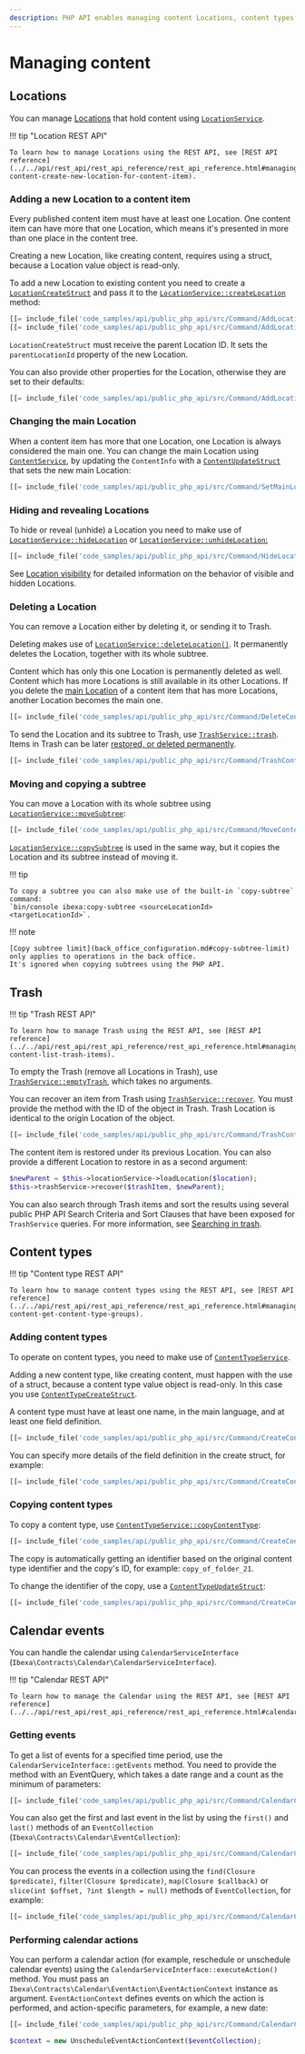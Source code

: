 ```yaml
---
description: PHP API enables managing content Locations, content types, content in Trash, and Calendar events.
---
```


# Managing content

## Locations

You can manage [Locations](locations.md) that hold content
using [`LocationService`](../../api/php_api/php_api_reference/classes/Ibexa-Contracts-Core-Repository-LocationService.html).

!!! tip "Location REST API"

    To learn how to manage Locations using the REST API, see [REST API reference](../../api/rest_api/rest_api_reference/rest_api_reference.html#managing-content-create-new-location-for-content-item).

### Adding a new Location to a content item

Every published content item must have at least one Location.
One content item can have more that one Location, which means it's presented in more than one place
in the content tree.

Creating a new Location, like creating content, requires using a struct,
because a Location value object is read-only.

To add a new Location to existing content you need to create
a [`LocationCreateStruct`](../../api/php_api/php_api_reference/classes/Ibexa-Contracts-Core-Repository-Values-Content-LocationCreateStruct.html)
and pass it to the [`LocationService::createLocation`](../../api/php_api/php_api_reference/classes/Ibexa-Contracts-Core-Repository-LocationService.html#method_createLocation) method:

``` php
[[= include_file('code_samples/api/public_php_api/src/Command/AddLocationToContentCommand.php', 50, 51) =]]
[[= include_file('code_samples/api/public_php_api/src/Command/AddLocationToContentCommand.php', 55, 57) =]]
```

`LocationCreateStruct` must receive the parent Location ID.
It sets the `parentLocationId` property of the new Location.

You can also provide other properties for the Location, otherwise they are set to their defaults:

``` php
[[= include_file('code_samples/api/public_php_api/src/Command/AddLocationToContentCommand.php', 52, 54) =]]
```

### Changing the main Location

When a content item has more that one Location, one Location is always considered the main one.
You can change the main Location using [`ContentService`](../../api/php_api/php_api_reference/classes/Ibexa-Contracts-Core-Repository-ContentService.html),
by updating the `ContentInfo` with a [`ContentUpdateStruct`](../../api/php_api/php_api_reference/classes/Ibexa-Contracts-Core-Repository-Values-Content-ContentUpdateStruct.html)
that sets the new main Location:

``` php
[[= include_file('code_samples/api/public_php_api/src/Command/SetMainLocationCommand.php', 48, 52) =]]
```

### Hiding and revealing Locations

To hide or reveal (unhide) a Location you need to make use of
[`LocationService::hideLocation`](../../api/php_api/php_api_reference/classes/Ibexa-Contracts-Core-Repository-LocationService.html#method_hideLocation)
or [`LocationService::unhideLocation`:](../../api/php_api/php_api_reference/classes/Ibexa-Contracts-Core-Repository-LocationService.html#method_unhideLocation)

``` php
[[= include_file('code_samples/api/public_php_api/src/Command/HideLocationCommand.php', 46, 47) =]][[= include_file('code_samples/api/public_php_api/src/Command/HideLocationCommand.php', 49, 50) =]]
```

See [Location visibility](locations.md#location-visibility) for detailed information
on the behavior of visible and hidden Locations.

### Deleting a Location

You can remove a Location either by deleting it, or sending it to Trash.

Deleting makes use of [`LocationService::deleteLocation()`](../../api/php_api/php_api_reference/classes/Ibexa-Contracts-Core-Repository-LocationService.html#method_deleteLocation).
It permanently deletes the Location, together with its whole subtree.

Content which has only this one Location is permanently deleted as well.
Content which has more Locations is still available in its other Locations.
If you delete the [main Location](#changing-the-main-location) of a content item that has more Locations,
another Location becomes the main one.

``` php
[[= include_file('code_samples/api/public_php_api/src/Command/DeleteContentCommand.php', 44, 45) =]]
```

To send the Location and its subtree to Trash,
use [`TrashService::trash`](../../api/php_api/php_api_reference/classes/Ibexa-Contracts-Core-Repository-TrashService.html#).
Items in Trash can be later [restored, or deleted permanently](#trash).

``` php
[[= include_file('code_samples/api/public_php_api/src/Command/TrashContentCommand.php', 54, 55) =]]
```

### Moving and copying a subtree

You can move a Location with its whole subtree using [`LocationService::moveSubtree`](../../api/php_api/php_api_reference/classes/Ibexa-Contracts-Core-Repository-LocationService.html#method_moveSubtree):

``` php
[[= include_file('code_samples/api/public_php_api/src/Command/MoveContentCommand.php', 46, 49) =]]
```

[`LocationService::copySubtree`](../../api/php_api/php_api_reference/classes/Ibexa-Contracts-Core-Repository-LocationService.html#method_copySubtree) is used in the same way,
but it copies the Location and its subtree instead of moving it.

!!! tip

    To copy a subtree you can also make use of the built-in `copy-subtree` command:
    `bin/console ibexa:copy-subtree <sourceLocationId> <targetLocationId>`.

!!! note

    [Copy subtree limit](back_office_configuration.md#copy-subtree-limit) only applies to operations in the back office.
    It's ignored when copying subtrees using the PHP API.

## Trash

!!! tip "Trash REST API"

    To learn how to manage Trash using the REST API, see [REST API reference](../../api/rest_api/rest_api_reference/rest_api_reference.html#managing-content-list-trash-items).

To empty the Trash (remove all Locations in Trash), use [`TrashService::emptyTrash`](../../api/php_api/php_api_reference/classes/Ibexa-Contracts-Core-Repository-TrashService.html#method_emptyTrash),
which takes no arguments.

You can recover an item from Trash using [`TrashService::recover`](../../api/php_api/php_api_reference/classes/Ibexa-Contracts-Core-Repository-TrashService.html#method_recover).
You must provide the method with the ID of the object in Trash.
Trash Location is identical to the origin Location of the object.

``` php
[[= include_file('code_samples/api/public_php_api/src/Command/TrashContentCommand.php', 64, 65) =]]
```

The content item is restored under its previous Location.
You can also provide a different Location to restore in as a second argument:

``` php
$newParent = $this->locationService->loadLocation($location);
$this->trashService->recover($trashItem, $newParent);
```

You can also search through Trash items and sort the results using several public PHP API Search Criteria and Sort Clauses that have been exposed for `TrashService` queries.
For more information, see [Searching in trash](search_api.md#searching-in-trash).

## Content types

!!! tip "Content type REST API"

    To learn how to manage content types using the REST API, see [REST API reference](../../api/rest_api/rest_api_reference/rest_api_reference.html#managing-content-get-content-type-groups).

### Adding content types

To operate on content types, you need to make use of [`ContentTypeService`](../../api/php_api/php_api_reference/classes/Ibexa-Contracts-Core-Repository-ContentTypeService.html).

Adding a new content type, like creating content, must happen with the use of a struct, because a content type value object is read-only.
In this case you use [`ContentTypeCreateStruct`](../../api/php_api/php_api_reference/classes/Ibexa-Contracts-Core-Repository-Values-ContentType-ContentTypeCreateStruct.html).

A content type must have at least one name, in the main language, and at least one field definition.

``` php
[[= include_file('code_samples/api/public_php_api/src/Command/CreateContentTypeCommand.php', 59, 69) =]][[= include_file('code_samples/api/public_php_api/src/Command/CreateContentTypeCommand.php', 76, 85) =]]
```

You can specify more details of the field definition in the create struct, for example:

``` php
[[= include_file('code_samples/api/public_php_api/src/Command/CreateContentTypeCommand.php', 67, 77) =]]
```

### Copying content types

To copy a content type, use [`ContentTypeService::copyContentType`](../../api/php_api/php_api_reference/classes/Ibexa-Contracts-Core-Repository-ContentTypeService.html#method_copyContentType):

``` php
[[= include_file('code_samples/api/public_php_api/src/Command/CreateContentTypeCommand.php', 89, 90) =]]
```

The copy is automatically getting an identifier based on the original content type identifier
and the copy's ID, for example: `copy_of_folder_21`.

To change the identifier of the copy, use a [`ContentTypeUpdateStruct`](../../api/php_api/php_api_reference/classes/Ibexa-Contracts-Core-Repository-Values-ContentType-ContentTypeUpdateStruct.html):

``` php
[[= include_file('code_samples/api/public_php_api/src/Command/CreateContentTypeCommand.php', 90, 96) =]]
```

## Calendar events

You can handle the calendar using `CalendarServiceInterface` (`Ibexa\Contracts\Calendar\CalendarServiceInterface`).

!!! tip "Calendar REST API"

    To learn how to manage the Calendar using the REST API, see [REST API reference](../../api/rest_api/rest_api_reference/rest_api_reference.html#calendar).

### Getting events

To get a list of events for a specified time period, use the `CalendarServiceInterface::getEvents` method.
You need to provide the method with an EventQuery, which takes a date range and a count as the minimum of parameters:

``` php
[[= include_file('code_samples/api/public_php_api/src/Command/CalendarCommand.php', 39, 50) =]]
```

You can also get the first and last event in the list by using the `first()` and `last()` methods of an `EventCollection` (`Ibexa\Contracts\Calendar\EventCollection`):

``` php
[[= include_file('code_samples/api/public_php_api/src/Command/CalendarCommand.php', 51, 53) =]]
```

You can process the events in a collection using the `find(Closure $predicate)`, `filter(Closure $predicate)`,
`map(Closure $callback)` or `slice(int $offset, ?int $length = null)` methods of `EventCollection`, for example:

``` php
[[= include_file('code_samples/api/public_php_api/src/Command/CalendarCommand.php', 54, 57) =]]
```

### Performing calendar actions

You can perform a calendar action (for example, reschedule or unschedule calendar events) using the `CalendarServiceInterface::executeAction()` method.
You must pass an `Ibexa\Contracts\Calendar\EventAction\EventActionContext` instance as argument.
`EventActionContext` defines events on which the action is performed, and action-specific parameters, for example, a new date:

``` php
[[= include_file('code_samples/api/public_php_api/src/Command/CalendarCommand.php', 59, 61) =]]
```

``` php
$context = new UnscheduleEventActionContext($eventCollection);
```

